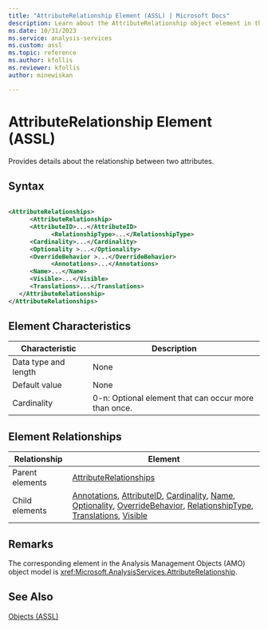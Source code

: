 ```yaml
---
title: "AttributeRelationship Element (ASSL) | Microsoft Docs"
description: Learn about the AttributeRelationship object element in the Analysis Services Scripting Language (ASSL) schema.
ms.date: 10/31/2023
ms.service: analysis-services
ms.custom: assl
ms.topic: reference
ms.author: kfollis
ms.reviewer: kfollis
author: minewiskan

---
```

# AttributeRelationship Element (ASSL)

  Provides details about the relationship between two attributes.  
  
## Syntax  
  
```xml  
  
<AttributeRelationships>  
      <AttributeRelationship>  
      <AttributeID>...</AttributeID>  
            <RelationshipType>...</RelationshipType>  
      <Cardinality>...</Cardinality>  
      <Optionality >...</Optionality>  
      <OverrideBehavior >...</OverrideBehavior>  
            <Annotations>...</Annotations>  
      <Name>...</Name>  
      <Visible>...</Visible>  
      <Translations>...</Translations>  
   </AttributeRelationship>  
</AttributeRelationships>  
```  
  
## Element Characteristics  
  
|Characteristic|Description|  
|--------------------|-----------------|  
|Data type and length|None|  
|Default value|None|  
|Cardinality|0-n: Optional element that can occur more than once.|  
  
## Element Relationships  
  
|Relationship|Element|  
|------------------|-------------|  
|Parent elements|[AttributeRelationships](../collections/attributerelationships-element-assl.md)|  
|Child elements|[Annotations](../collections/annotations-element-assl.md), [AttributeID](../properties/attributeid-element-assl.md), [Cardinality](../properties/cardinality-element-assl.md), [Name](../properties/name-element-assl.md), [Optionality](../properties/optionality-element-assl.md), [OverrideBehavior](../properties/overridebehavior-element-assl.md), [RelationshipType](../properties/relationshiptype-element-assl.md), [Translations](../collections/translations-element-assl.md), [Visible](../properties/visible-element-assl.md)|  
  
## Remarks  
 The corresponding element in the Analysis Management Objects (AMO) object model is <xref:Microsoft.AnalysisServices.AttributeRelationship>.  
  
## See Also  
 [Objects &#40;ASSL&#41;](../objects/objects-assl.md)  
  
  
